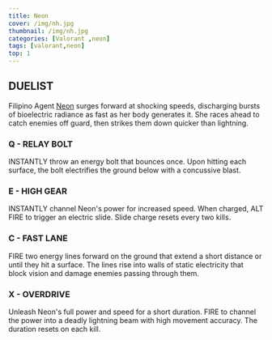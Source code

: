 ```yaml
---
title: Neon
cover: /img/nh.jpg
thumbnail: /img/nh.jpg
categories: [Valorant ,neon]
tags: [valorant,neon]
top: 1
---
```



## DUELIST

Filipino Agent [Neon](https://playvalorant.com/en-gb/agents/neon/) surges forward at shocking speeds, discharging bursts of bioelectric radiance as fast as her body generates it. 
She races ahead to catch enemies off guard, then strikes them down quicker than lightning.

<!-- more -->
### Q - RELAY BOLT

INSTANTLY throw an energy bolt that bounces once. Upon hitting each surface, the bolt electrifies the ground below with a concussive blast.

### E - HIGH GEAR

INSTANTLY channel Neon's power for increased speed. When charged, ALT FIRE to trigger an electric slide. Slide charge resets every two kills.

### C - FAST LANE

FIRE two energy lines forward on the ground that extend a short distance or until they hit a surface. The lines rise into walls of static electricity that block vision and damage enemies passing through them.

### X - OVERDRIVE

Unleash Neon's full power and speed for a short duration. FIRE to channel the power into a deadly lightning beam with high movement accuracy. The duration resets on each kill.